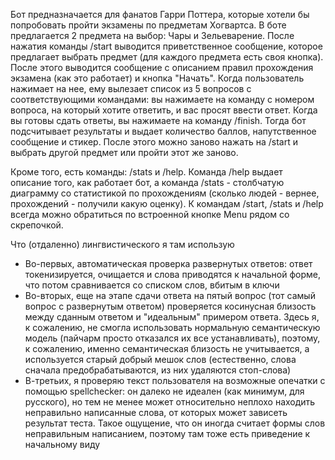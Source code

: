 Бот предназначается для фанатов Гарри Поттера, которые хотели бы попробовать пройти экзамены по предметам Хогвартса. В боте предлагается 2 предмета на выбор: Чары и Зельеварение. После нажатия команды /start выводится приветственное сообщение, которое предлагает выбрать предмет (для каждого предмета есть своя кнопка). После этого выводится сообщение с описанием правил прохождения экзамена (как это работает) и кнопка "Начать". Когда пользователь нажимает на нее, ему вылезает список из 5 вопросов с соответствующими командами: вы нажимаете на команду с номером вопроса, на который хотите ответить, и вас просят ввести ответ. Когда вы готовы сдать ответы, вы нажимаете на команду /finish. Тогда бот подсчитывает результаты и выдает количество баллов, напутственное сообщение и стикер. После этого можно заново нажать на /start и выбрать другой предмет или пройти этот же заново.

Кроме того, есть команды: /stats и /help. Команда /help выдает описание того, как работает бот, а команда /stats - столбчатую диаграмму со статистикой по прохождениям (сколько людей - вернее, прохождений - получили какую оценку). К командам /start, /stats и /help всегда можно обратиться по встроенной кнопке Menu рядом со скрепочкой.

Что (отдаленно) лингвистического я там использую
- Во-первых, автоматическая проверка развернутых ответов: ответ токенизируется, очищается и слова приводятся к начальной форме, что потом сравнивается со списком слов, вбитым в ключи
- Во-вторых, еще на этапе сдачи ответа на пятый вопрос (тот самый вопрос с развернутым ответом) проверяется косинусная близость между сданным ответом и "идеальным" примером ответа. Здесь я, к сожалению, не смогла использовать нормальную семантическую модель (пайчарм просто отказался их все устанавливать), поэтому, к сожалению, именно семантическая близость не учитывается, а используется старый добрый мешок слов (естественно, слова сначала предобрабатываются, из них удаляются стоп-слова)
- В-третьих, я проверяю текст пользователя на возможные опечатки с помощью spellchecker: он далеко не идеален (как минимум, для русского), но тем не менее может относительно неплохо находить неправильно написанные слова, от которых может зависеть результат теста. Такое ощущение, что он иногда считает формы слов неправильным написанием, поэтому там тоже есть приведение к начальному виду
